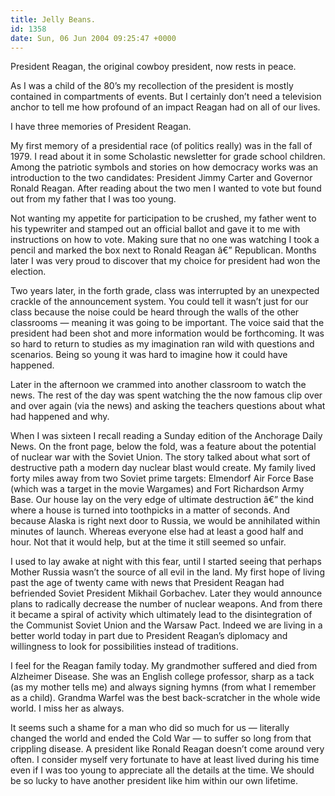 ```yaml
---
title: Jelly Beans.
id: 1358
date: Sun, 06 Jun 2004 09:25:47 +0000
---
```


President Reagan, the original cowboy president, now rests in peace.  

As I was a child of the 80’s my recollection of the president is mostly contained in compartments of events. But I certainly don’t need a television anchor to tell me how profound of an impact Reagan had on all of our lives.  

I have three memories of President Reagan.  

My first memory of a presidential race (of politics really) was in the fall of 1979. I read about it in some Scholastic newsletter for grade school children. Among the patriotic symbols and stories on how democracy works was an introduction to the two candidates: President Jimmy Carter and Governor Ronald Reagan. After reading about the two men I wanted to vote but found out from my father that I was too young.  

Not wanting my appetite for participation to be crushed, my father went to his typewriter and stamped out an official ballot and gave it to me with instructions on how to vote. Making sure that no one was watching I took a pencil and marked the box next to Ronald Reagan â€” Republican. Months later I was very proud to discover that my choice for president had won the election.  

Two years later, in the forth grade, class was interrupted by an unexpected crackle of the announcement system. You could tell it wasn’t just for our class because the noise could be heard through the walls of the other classrooms — meaning it was going to be important. The voice said that the president had been shot and more information would be forthcoming. It was so hard to return to studies as my imagination ran wild with questions and scenarios. Being so young it was hard to imagine how it could have happened.  

Later in the afternoon we crammed into another classroom to watch the news. The rest of the day was spent watching the the now famous clip over and over again (via the news) and asking the teachers questions about what had happened and why.  

When I was sixteen I recall reading a Sunday edition of the Anchorage Daily News. On the front page, below the fold, was a feature about the potential of nuclear war with the Soviet Union. The story talked about what sort of destructive path a modern day nuclear blast would create. My family lived forty miles away from two Soviet prime targets: Elmendorf Air Force Base (which was a target in the movie Wargames) and Fort Richardson Army Base. Our house lay on the very edge of ultimate destruction â€” the kind where a house is turned into toothpicks in a matter of seconds. And because Alaska is right next door to Russia, we would be annihilated within minutes of launch. Whereas everyone else had at least a good half and hour. Not that it would help, but at the time it still seemed so unfair.  

I used to lay awake at night with this fear, until I started seeing that perhaps Mother Russia wasn’t the source of all evil in the land. My first hope of living past the age of twenty came with news that President Reagan had befriended Soviet President Mikhail Gorbachev. Later they would announce plans to radically decrease the number of nuclear weapons. And from there it became a spiral of activity which ultimately lead to the disintegration of the Communist Soviet Union and the Warsaw Pact. Indeed we are living in a better world today in part due to President Reagan’s diplomacy and willingness to look for possibilities instead of traditions.  

I feel for the Reagan family today. My grandmother suffered and died from Alzheimer Disease. She was an English college professor, sharp as a tack (as my mother tells me) and always signing hymns (from what I remember as a child). Grandma Warfel was the best back-scratcher in the whole wide world. I miss her as always.  

It seems such a shame for a man who did so much for us — literally changed the world and ended the Cold War — to suffer so long from that crippling disease. A president like Ronald Reagan doesn’t come around very often. I consider myself very fortunate to have at least lived during his time even if I was too young to appreciate all the details at the time. We should be so lucky to have another president like him within our own lifetime.





